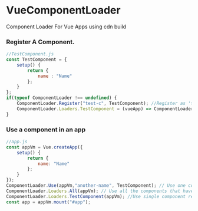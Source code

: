 # VueComponentLoader
Component Loader For Vue Apps using cdn build

### Register A Component.

```js
//TestComponent.js
const TestComponent = {
    setup() {
        return {
            name : "Name"
        };
    }
};
if(typeof ComponentLoader !== undefined) {
    ComponentLoader.Register("test-c", TestComponent); //Register as 'test-c'.
    ComponentLoader.Loaders.TestComponent = (vueApp) => ComponentLoader.Use(vueApp, 'test-c', TestComponent); //Register a loader that will load it automatically
}
```


### Use a component in an app

```js
//app.js
const appVm = Vue.createApp({
    setup() {
        return {
            name: "Name"
        };
    }
});
ComponentLoader.Use(appVm,"another-name", TestComponent); // Use one component.
ComponentLoader.Loaders.All(appVm); // Use all the components that have been registered
ComponentLoader.Loaders.TestComponent(appVm); //Use single component registered as TestComponent
const app = appVm.mount("#app");
```

